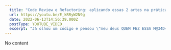 ```yaml
---
  title: "Code Review e Refactoring: aplicando essas 2 artes na prática! (Foco em refactoring)"
  url: https://youtu.be/E_kRRyW2N9g
  date: 2022-06-13T14:56:39.000Z
  postType: YOUTUBE_VIDEO
  excerpt: "Já olhou um código e pensou \"meu deus QUEM FEZ ESSA M@34D4?\", código ruim, código bom é algo muito aberto, eu já trouxe aqui algumas referencias sobre mas resolvi trazer um caso prático depois de ver uma thread no twitter e você vai perceber que \"melhorar\" um código ta total ligado na legibilidade, e de quebra vou deixar uma forma que eu consideraria BEEEM melhor pra vc se basear inspirado num tweet do meu amigo com user no twitter: wmsbill. Bora ver?"
---
```

  
  No content
  